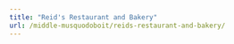 ```yaml
---
title: "Reid's Restaurant and Bakery"
url: /middle-musquodoboit/reids-restaurant-and-bakery/
---
```

